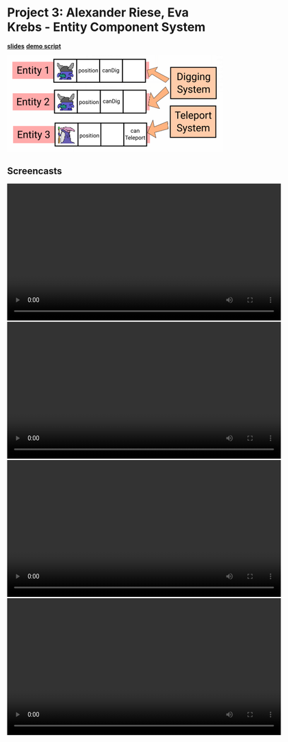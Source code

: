 # Project 3: Alexander Riese, Eva Krebs - Entity Component System 

[**slides**](presentation.pdf) [**demo script**](demoscript.txt)

![](screenshot.png)

## Screencasts

<video width=640 controls><source src="PX_ECS_demo1.mp4" type="video/mp4"></video>
<video width=640 controls><source src="PX_ECS_demo2.mp4" type="video/mp4"></video>
<video width=640 controls><source src="PX_ECS_demo3.mp4" type="video/mp4"></video>
<video width=640 controls><source src="PX_ECS_demo4.mp4" type="video/mp4"></video>

